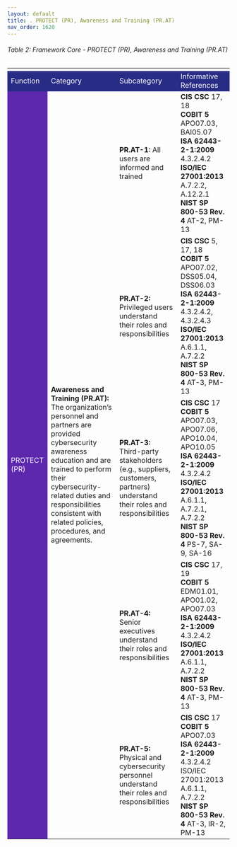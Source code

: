 ```yaml
---
layout: default
title: . PROTECT (PR), Awareness and Training (PR.AT) 
nav_order: 1620 
---
```


###### Table 2: Framework Core - PROTECT (PR), Awareness and Training (PR.AT) 
<table>
  <tr>
    <td>
    </td>
    <td>
    </td>
    <td>
    </td>
    <td>
    </td>
    <td>
    </td>
    <td>
    </td>
    <td>
    </td>
    <td>
    </td>
  </tr>
  <tr>
    <td style="background-color:#292c85">
<span style="color:#ffffff">Function</span>
    </td>
    <td colspan="2" style="background-color:#292c85">
<span style="color:#ffffff">Category</span>
    </td>
    <td colspan="2" style="background-color:#292c85">
<span style="color:#ffffff">Subcategory</span>
    </td>
    <td colspan="3" style="background-color:#292c85">
<span style="color:#ffffff">Informative References</span>
    </td>
  </tr>
  <tr>
    <td rowspan="5" style="background-color:#5d28ad">
<span style="color:#ffffff">PROTECT (PR)</span>
    </td>
    <td colspan="2" rowspan="5">
<span style="font-weight:bold">Awareness and Training (PR.AT):</span> The organization’s personnel and partners are provided cybersecurity awareness education and are trained to perform their cybersecurity-related duties and responsibilities consistent with related policies, procedures, and agreements.
    </td>
    <td colspan="2">
<span style="font-weight:bold">PR.AT-1:</span> All users are informed and trained
    </td>
    <td colspan="3">
<span style="font-weight:bold">CIS CSC</span> 17, 18<br>
<span style="font-weight:bold">COBIT 5</span> APO07.03, BAI05.07<br>
<span style="font-weight:bold">ISA 62443-2-1:2009</span> 4.3.2.4.2<br>
<span style="font-weight:bold">ISO/IEC 27001:2013</span> A.7.2.2, A.12.2.1<br> 
<span style="font-weight:bold">NIST SP 800-53 Rev. 4</span> AT-2, PM-13<br>
    </td>
  </tr>
  <tr>
    <td colspan="2">
<span style="font-weight:bold">PR.AT-2:</span> Privileged users understand their roles and responsibilities
    </td>
    <td colspan="3">
<span style="font-weight:bold">CIS CSC</span> 5, 17, 18<br>
<span style="font-weight:bold">COBIT 5</span> APO07.02, DSS05.04, DSS06.03<br>
<span style="font-weight:bold">ISA 62443-2-1:2009</span> 4.3.2.4.2, 4.3.2.4.3<br> 
<span style="font-weight:bold">ISO/IEC 27001:2013</span> A.6.1.1, A.7.2.2<br> 
<span style="font-weight:bold">NIST SP 800-53 Rev. 4</span> AT-3, PM-13<br>
    </td>
  </tr>
  <tr>
    <td colspan="2">
<span style="font-weight:bold">PR.AT-3:</span> Third-party stakeholders (e.g., suppliers, customers, partners) understand their roles and responsibilities
    </td>
    <td colspan="3">
<span style="font-weight:bold">CIS CSC</span> 17<br>
<span style="font-weight:bold">COBIT 5</span> APO07.03, APO07.06, APO10.04, APO10.05<br>
<span style="font-weight:bold">ISA 62443-2-1:2009</span> 4.3.2.4.2<br>
<span style="font-weight:bold">ISO/IEC 27001:2013</span> A.6.1.1, A.7.2.1, A.7.2.2<br>
<span style="font-weight:bold">NIST SP 800-53 Rev. 4</span> PS-7, SA-9, SA-16<br>
    </td>
  </tr>
  <tr>
    <td colspan="2">
<span style="font-weight:bold">PR.AT-4:</span> Senior executives understand their roles and responsibilities
    </td>
    <td colspan="3">
<span style="font-weight:bold">CIS CSC</span> 17, 19<br>
<span style="font-weight:bold">COBIT 5</span> EDM01.01, APO01.02, APO07.03<br>
<span style="font-weight:bold">ISA 62443-2-1:2009</span> 4.3.2.4.2<br>
<span style="font-weight:bold">ISO/IEC 27001:2013</span> A.6.1.1, A.7.2.2<br>
<span style="font-weight:bold">NIST SP 800-53 Rev. 4</span> AT-3, PM-13<br>
    </td>
  </tr>
  <tr>
    <td colspan="2">
<span style="font-weight:bold">PR.AT-5:</span> Physical and cybersecurity personnel understand their roles and responsibilities
    </td>
    <td colspan="3">
<span style="font-weight:bold">CIS CSC</span> 17<br>
<span style="font-weight:bold">COBIT 5</span> APO07.03<br>
<span style="font-weight:bold">ISA 62443-2-1:2009</span> 4.3.2.4.2 ISO/IEC 27001:2013 A.6.1.1, A.7.2.2<br>
<span style="font-weight:bold">NIST SP 800-53 Rev. 4</span> AT-3, IR-2, PM-13<br>
    </td>
  </tr>
</table>
